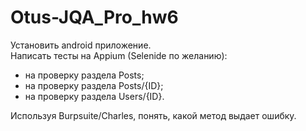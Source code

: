 # Otus-JQA_Pro_hw6

Установить android приложение.  
Написать тесты на Appium (Selenide по желанию):
- на проверку раздела Posts;
- на проверку раздела Posts/{ID};
- на проверку раздела Users/{ID}.  

Используя Burpsuite/Charles, понять, какой метод выдает ошибку.
